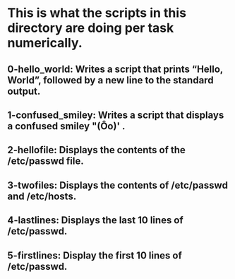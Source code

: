 # This is what the scripts in this directory are doing per task numerically.

## 0-hello_world: Writes a script that prints “Hello, World”, followed by a new line to the standard output.
## 1-confused_smiley: Writes a script that displays a confused smiley "(Ôo)' .
## 2-hellofile: Displays the contents of the /etc/passwd file.
## 3-twofiles: Displays the contents of /etc/passwd and /etc/hosts.
## 4-lastlines: Displays the last 10 lines of /etc/passwd.
## 5-firstlines: Display the first 10 lines of /etc/passwd.
